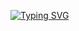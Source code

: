 
[![Typing SVG](https://readme-typing-svg.demolab.com?font=Fira+Code&weight=700&size=24&duration=2000&pause=1000&width=435&lines=++Welcom+To+My+Project+;Calculator+by+Zohaib+Sarwar)](https://git.io/typing-svg)  
